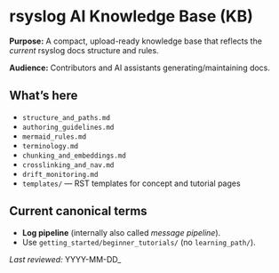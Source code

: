 # rsyslog AI Knowledge Base (KB)

**Purpose:** A compact, upload-ready knowledge base that reflects the *current* rsyslog docs structure and rules.

**Audience:** Contributors and AI assistants generating/maintaining docs.

## What’s here
- `structure_and_paths.md`
- `authoring_guidelines.md`
- `mermaid_rules.md`
- `terminology.md`
- `chunking_and_embeddings.md`
- `crosslinking_and_nav.md`
- `drift_monitoring.md`
- `templates/` — RST templates for concept and tutorial pages

## Current canonical terms
- **Log pipeline** (internally also called *message pipeline*).
- Use `getting_started/beginner_tutorials/` (no `learning_path/`).

_Last reviewed:_ YYYY-MM-DD_
